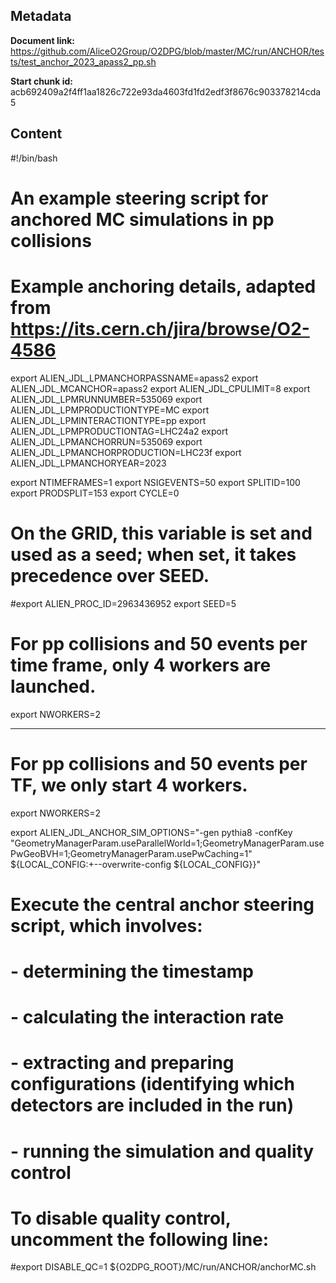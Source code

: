 ## Metadata

**Document link:** https://github.com/AliceO2Group/O2DPG/blob/master/MC/run/ANCHOR/tests/test_anchor_2023_apass2_pp.sh

**Start chunk id:** acb692409a2f4ff1aa1826c722e93da4603fd1fd2edf3f8676c903378214cda5

## Content

#!/bin/bash

#
# An example steering script for anchored MC simulations in pp collisions
#

# Example anchoring details, adapted from https://its.cern.ch/jira/browse/O2-4586
export ALIEN_JDL_LPMANCHORPASSNAME=apass2
export ALIEN_JDL_MCANCHOR=apass2
export ALIEN_JDL_CPULIMIT=8
export ALIEN_JDL_LPMRUNNUMBER=535069
export ALIEN_JDL_LPMPRODUCTIONTYPE=MC
export ALIEN_JDL_LPMINTERACTIONTYPE=pp
export ALIEN_JDL_LPMPRODUCTIONTAG=LHC24a2
export ALIEN_JDL_LPMANCHORRUN=535069
export ALIEN_JDL_LPMANCHORPRODUCTION=LHC23f
export ALIEN_JDL_LPMANCHORYEAR=2023

export NTIMEFRAMES=1
export NSIGEVENTS=50
export SPLITID=100
export PRODSPLIT=153
export CYCLE=0

# On the GRID, this variable is set and used as a seed; when set, it takes precedence over SEED.
#export ALIEN_PROC_ID=2963436952
export SEED=5

# For pp collisions and 50 events per time frame, only 4 workers are launched.
export NWORKERS=2

---

# For pp collisions and 50 events per TF, we only start 4 workers.
export NWORKERS=2

export ALIEN_JDL_ANCHOR_SIM_OPTIONS="-gen pythia8 -confKey \"GeometryManagerParam.useParallelWorld=1;GeometryManagerParam.usePwGeoBVH=1;GeometryManagerParam.usePwCaching=1\" ${LOCAL_CONFIG:+--overwrite-config ${LOCAL_CONFIG}}"

# Execute the central anchor steering script, which involves:
# - determining the timestamp
# - calculating the interaction rate
# - extracting and preparing configurations (identifying which detectors are included in the run)
# - running the simulation and quality control
# To disable quality control, uncomment the following line:
#export DISABLE_QC=1
${O2DPG_ROOT}/MC/run/ANCHOR/anchorMC.sh